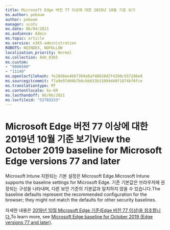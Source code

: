 ```yaml
---
title: Microsoft Edge 버전 77 이상에 대한 2019년 10월 기준 보기
ms.author: pebaum
author: pebaum
manager: scotv
ms.date: 06/04/2021
ms.audience: Admin
ms.topic: article
ms.service: o365-administration
ROBOTS: NOINDEX, NOFOLLOW
localization_priority: Normal
ms.collection: Adm_O365
ms.custom:
- "9006500"
- "11140"
ms.openlocfilehash: fe28d8ee4b67369a8af40828d2f4290c557286e0
ms.sourcegitcommit: f7a9e97d04b7b6cbb633b32094d40f1874bf0fce
ms.translationtype: MT
ms.contentlocale: ko-KR
ms.lasthandoff: 06/06/2021
ms.locfileid: "52783233"
---
```

# <a name="view-the-october-2019-baseline-for-microsoft-edge-versions-77-and-later"></a><span data-ttu-id="14711-102">Microsoft Edge 버전 77 이상에 대한 2019년 10월 기준 보기</span><span class="sxs-lookup"><span data-stu-id="14711-102">View the October 2019 baseline for Microsoft Edge versions 77 and later</span></span>

<span data-ttu-id="14711-103">Microsoft Intune 지원되는 기본 설정은 Microsoft Edge.</span><span class="sxs-lookup"><span data-stu-id="14711-103">Microsoft Intune supports the baseline settings for Microsoft Edge.</span></span> <span data-ttu-id="14711-104">기준 기본값은 브라우저에 권장되는 구성을 나타내며, 다른 보안 기준의 기본값과 일치하지 않을 수 있습니다.</span><span class="sxs-lookup"><span data-stu-id="14711-104">The baseline defaults represent the recommended configuration for the browser; they might not match the defaults for other security baselines.</span></span>

<span data-ttu-id="14711-105">자세한 내용은 [2019년 10월 Microsoft Edge 기준(Edge 버전 77 이상)을 참조합니다.](/mem/intune/protect/security-baseline-settings-edge?pivots=edge-october-2019)</span><span class="sxs-lookup"><span data-stu-id="14711-105">To learn more, see [Microsoft Edge baseline for October 2019 (Edge versions 77 and later)](/mem/intune/protect/security-baseline-settings-edge?pivots=edge-october-2019).</span></span>
